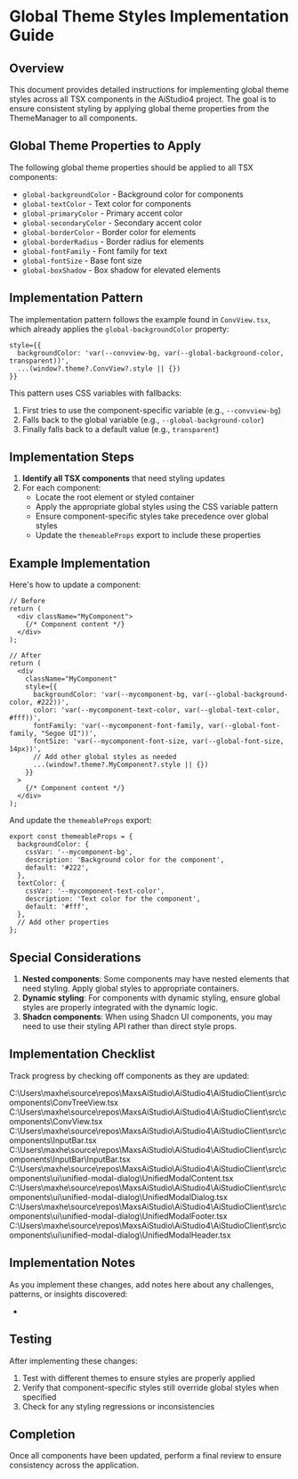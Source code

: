 ﻿# Global Theme Styles Implementation Guide

## Overview

This document provides detailed instructions for implementing global theme styles across all TSX components in the AiStudio4 project. The goal is to ensure consistent styling by applying global theme properties from the ThemeManager to all components.

## Global Theme Properties to Apply

The following global theme properties should be applied to all TSX components:

- `global-backgroundColor` - Background color for components
- `global-textColor` - Text color for components
- `global-primaryColor` - Primary accent color
- `global-secondaryColor` - Secondary accent color
- `global-borderColor` - Border color for elements
- `global-borderRadius` - Border radius for elements
- `global-fontFamily` - Font family for text
- `global-fontSize` - Base font size
- `global-boxShadow` - Box shadow for elevated elements

## Implementation Pattern

The implementation pattern follows the example found in `ConvView.tsx`, which already applies the `global-backgroundColor` property:

```tsx
style={{
  backgroundColor: 'var(--convview-bg, var(--global-background-color, transparent))',
  ...(window?.theme?.ConvView?.style || {})
}}
```

This pattern uses CSS variables with fallbacks:
1. First tries to use the component-specific variable (e.g., `--convview-bg`)
2. Falls back to the global variable (e.g., `--global-background-color`)
3. Finally falls back to a default value (e.g., `transparent`)

## Implementation Steps

1. **Identify all TSX components** that need styling updates
2. For each component:
   - Locate the root element or styled container
   - Apply the appropriate global styles using the CSS variable pattern
   - Ensure component-specific styles take precedence over global styles
   - Update the `themeableProps` export to include these properties

## Example Implementation

Here's how to update a component:

```tsx
// Before
return (
  <div className="MyComponent">
    {/* Component content */}
  </div>
);

// After
return (
  <div 
    className="MyComponent"
    style={{
      backgroundColor: 'var(--mycomponent-bg, var(--global-background-color, #222))',
      color: 'var(--mycomponent-text-color, var(--global-text-color, #fff))',
      fontFamily: 'var(--mycomponent-font-family, var(--global-font-family, "Segoe UI"))',
      fontSize: 'var(--mycomponent-font-size, var(--global-font-size, 14px))',
      // Add other global styles as needed
      ...(window?.theme?.MyComponent?.style || {})
    }}
  >
    {/* Component content */}
  </div>
);
```

And update the `themeableProps` export:

```tsx
export const themeableProps = {
  backgroundColor: {
    cssVar: '--mycomponent-bg',
    description: 'Background color for the component',
    default: '#222',
  },
  textColor: {
    cssVar: '--mycomponent-text-color',
    description: 'Text color for the component',
    default: '#fff',
  },
  // Add other properties
};
```

## Special Considerations

1. **Nested components**: Some components may have nested elements that need styling. Apply global styles to appropriate containers.
2. **Dynamic styling**: For components with dynamic styling, ensure global styles are properly integrated with the dynamic logic.
3. **Shadcn components**: When using Shadcn UI components, you may need to use their styling API rather than direct style props.

## Implementation Checklist

Track progress by checking off components as they are updated:

C:\Users\maxhe\source\repos\MaxsAiStudio\AiStudio4\AiStudioClient\src\components\ConvTreeView.tsx
C:\Users\maxhe\source\repos\MaxsAiStudio\AiStudio4\AiStudioClient\src\components\ConvView.tsx
C:\Users\maxhe\source\repos\MaxsAiStudio\AiStudio4\AiStudioClient\src\components\InputBar.tsx
C:\Users\maxhe\source\repos\MaxsAiStudio\AiStudio4\AiStudioClient\src\components\InputBar\InputBar.tsx
C:\Users\maxhe\source\repos\MaxsAiStudio\AiStudio4\AiStudioClient\src\components\ui\unified-modal-dialog\UnifiedModalContent.tsx
C:\Users\maxhe\source\repos\MaxsAiStudio\AiStudio4\AiStudioClient\src\components\ui\unified-modal-dialog\UnifiedModalDialog.tsx
C:\Users\maxhe\source\repos\MaxsAiStudio\AiStudio4\AiStudioClient\src\components\ui\unified-modal-dialog\UnifiedModalFooter.tsx
C:\Users\maxhe\source\repos\MaxsAiStudio\AiStudio4\AiStudioClient\src\components\ui\unified-modal-dialog\UnifiedModalHeader.tsx

## Implementation Notes

As you implement these changes, add notes here about any challenges, patterns, or insights discovered:

- 

## Testing

After implementing these changes:

1. Test with different themes to ensure styles are properly applied
2. Verify that component-specific styles still override global styles when specified
3. Check for any styling regressions or inconsistencies

## Completion

Once all components have been updated, perform a final review to ensure consistency across the application.